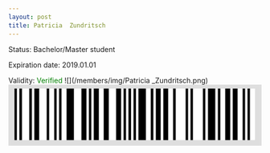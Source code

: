 ```yaml
---
layout: post
title: Patricia  Zundritsch
---
```


Status: Bachelor/Master student

Expiration date: 2019.01.01

Validity: <font color="green"> Verified</font> 
![](/members/img/Patricia _Zundritsch.png)
![](/members/img/bar.png)
